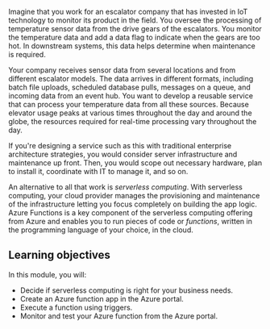 Imagine that you work for an escalator company that has invested in IoT technology to monitor its product in the field. You oversee the processing of temperature sensor data from the drive gears of the escalators. You monitor the temperature data and add a data flag to indicate when the gears are too hot. In downstream systems, this data helps determine when maintenance is required.

Your company receives sensor data from several locations and from different escalator models. The data arrives in different formats, including batch file uploads, scheduled database pulls, messages on a queue, and incoming data from an event hub. You want to develop a reusable service that can process your temperature data from all these sources. Because elevator usage peaks at various times throughout the day and around the globe, the resources required for real-time processing vary throughout the day.

If you're designing a service such as this with traditional enterprise architecture strategies, you would consider server infrastructure and maintenance up front. Then, you would scope out necessary hardware, plan to install it, coordinate with IT to manage it, and so on.

An alternative to all that work is *serverless computing*. With serverless computing, your cloud provider manages the provisioning and maintenance of the infrastructure letting you focus completely on building the app logic. Azure Functions is a key component of the serverless computing offering from Azure and enables you to run pieces of code or *functions*, written in the programming language of your choice, in the cloud.

## Learning objectives

In this module, you will:

- Decide if serverless computing is right for your business needs.
- Create an Azure function app in the Azure portal.
- Execute a function using triggers.
- Monitor and test your Azure function from the Azure portal.
